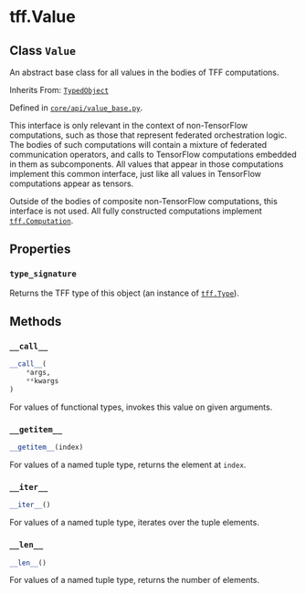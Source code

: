 <div itemscope itemtype="http://developers.google.com/ReferenceObject">
<meta itemprop="name" content="tff.Value" />
<meta itemprop="path" content="Stable" />
<meta itemprop="property" content="type_signature"/>
<meta itemprop="property" content="__call__"/>
<meta itemprop="property" content="__getitem__"/>
<meta itemprop="property" content="__iter__"/>
<meta itemprop="property" content="__len__"/>
</div>

# tff.Value

## Class `Value`

An abstract base class for all values in the bodies of TFF computations.

Inherits From: [`TypedObject`](../tff/TypedObject.md)

Defined in
[`core/api/value_base.py`](http://github.com/tensorflow/federated/tree/master/tensorflow_federated/python/core/api/value_base.py).

<!-- Placeholder for "Used in" -->

This interface is only relevant in the context of non-TensorFlow computations,
such as those that represent federated orchestration logic. The bodies of such
computations will contain a mixture of federated communication operators, and
calls to TensorFlow computations embedded in them as subcomponents. All values
that appear in those computations implement this common interface, just like all
values in TensorFlow computations appear as tensors.

Outside of the bodies of composite non-TensorFlow computations, this interface
is not used. All fully constructed computations implement
<a href="../tff/Computation.md"><code>tff.Computation</code></a>.

## Properties

<h3 id="type_signature"><code>type_signature</code></h3>

Returns the TFF type of this object (an instance of
<a href="../tff/Type.md"><code>tff.Type</code></a>).

## Methods

<h3 id="__call__"><code>__call__</code></h3>

```python
__call__(
    *args,
    **kwargs
)
```

For values of functional types, invokes this value on given arguments.

<h3 id="__getitem__"><code>__getitem__</code></h3>

```python
__getitem__(index)
```

For values of a named tuple type, returns the element at `index`.

<h3 id="__iter__"><code>__iter__</code></h3>

```python
__iter__()
```

For values of a named tuple type, iterates over the tuple elements.

<h3 id="__len__"><code>__len__</code></h3>

```python
__len__()
```

For values of a named tuple type, returns the number of elements.
